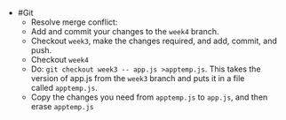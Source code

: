 - #Git
	- Resolve merge conflict:
	- Add and commit your changes to the `week4` branch.
	- Checkout `week3`, make the changes required, and add, commit, and push.
	- Checkout `week4`
	- Do: `git checkout week3 -- app.js >apptemp.js`. This takes the version of app.js from the `week3` branch and puts it in a file called `apptemp.js`.
	- Copy the changes you need from `apptemp.js` to `app.js`, and then erase `apptemp.js`